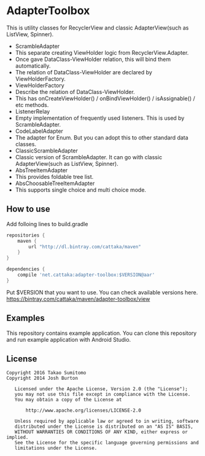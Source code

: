 AdapterToolbox
==================
This is utility classes for RecyclerView and classic AdapterView(such as ListView, Spinner).

- ScrambleAdapter
 - This separate creating ViewHolder logic from RecyclerView.Adapter.
 - Once gave DataClass-ViewHolder relation, this will bind them automatically.
 - The relation of DataClass-ViewHolder are declared by ViewHolderFactory.
- ViewHolderFactory
 - Describe the relation of DataClass-ViewHolder.
 - This has onCreateViewHolder() / onBindViewHolder() / isAssignable() / etc methods.
- ListenerRelay
 - Empty implementation of frequently used listeners. This is used by ScrambleAdapter.
- CodeLabelAdapter
 - The adapter for Enum. But you can adopt this to other standard data classes.
- ClassicScrambleAdapter
 - Classic version of ScrambleAdapter. It can go with classic AdapterView(such as ListView, Spinner).
- AbsTreeItemAdapter
 - This provides foldable tree list.
- AbsChoosableTreeItemAdapter
 - This supports single choice and multi choice mode.


## How to use
Add folloing lines to build.gradle

```groovy
repositories {
    maven {
        url "http://dl.bintray.com/cattaka/maven"
    }
}

dependencies {
    compile 'net.cattaka:adapter-toolbox:$VERSION@aar'
}
```

Put $VERSION that you want to use.
You can check available versions here. https://bintray.com/cattaka/maven/adapter-toolbox/view


## Examples

This repository contains example application.
You can clone this repository and run example application with Android Studio.


## License

```
Copyright 2016 Takao Sumitomo
Copyright 2014 Josh Burton

   Licensed under the Apache License, Version 2.0 (the "License");
   you may not use this file except in compliance with the License.
   You may obtain a copy of the License at

       http://www.apache.org/licenses/LICENSE-2.0

   Unless required by applicable law or agreed to in writing, software
   distributed under the License is distributed on an "AS IS" BASIS,
   WITHOUT WARRANTIES OR CONDITIONS OF ANY KIND, either express or implied.
   See the License for the specific language governing permissions and
   limitations under the License.
```
